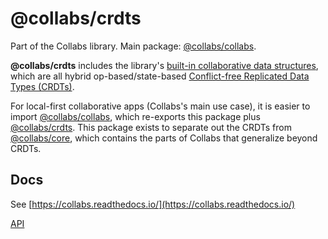 # @collabs/crdts

Part of the Collabs library. Main package: [@collabs/collabs](https://www.npmjs.com/package/@collabs/collabs).

**@collabs/crdts** includes the library's [built-in collaborative data structures](https://collabs.readthedocs.io/en/latest/guide/built_in_collabs.html), which are all hybrid op-based/state-based [Conflict-free Replicated Data Types (CRDTs)](https://crdt.tech/).

For local-first collaborative apps (Collabs's main use case), it is easier to import [@collabs/collabs](https://www.npmjs.com/package/@collabs/collabs), which re-exports this package plus [@collabs/crdts](https://www.npmjs.com/package/@collabs/crdts). This package exists to separate out the CRDTs from [@collabs/core](https://www.npmjs.com/package/@collabs/core), which contains the parts of Collabs that generalize beyond CRDTs.

## Docs

See [https://collabs.readthedocs.io/](https://collabs.readthedocs.io/)

[API](https://collabs.readthedocs.io/en/latest/api/crdts)
